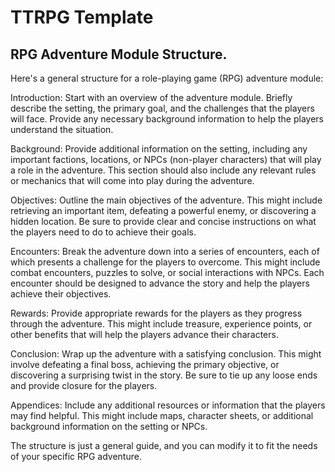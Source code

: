 # TTRPG Template

## RPG Adventure Module Structure.

Here's a general structure for a role-playing game (RPG) adventure module:

Introduction: Start with an overview of the adventure module. Briefly describe the setting, the primary goal, and the challenges that the players will face. Provide any necessary background information to help the players understand the situation.

Background: Provide additional information on the setting, including any important factions, locations, or NPCs (non-player characters) that will play a role in the adventure. This section should also include any relevant rules or mechanics that will come into play during the adventure.

Objectives: Outline the main objectives of the adventure. This might include retrieving an important item, defeating a powerful enemy, or discovering a hidden location. Be sure to provide clear and concise instructions on what the players need to do to achieve their goals.

Encounters: Break the adventure down into a series of encounters, each of which presents a challenge for the players to overcome. This might include combat encounters, puzzles to solve, or social interactions with NPCs. Each encounter should be designed to advance the story and help the players achieve their objectives.

Rewards: Provide appropriate rewards for the players as they progress through the adventure. This might include treasure, experience points, or other benefits that will help the players advance their characters.

Conclusion: Wrap up the adventure with a satisfying conclusion. This might involve defeating a final boss, achieving the primary objective, or discovering a surprising twist in the story. Be sure to tie up any loose ends and provide closure for the players.

Appendices: Include any additional resources or information that the players may find helpful. This might include maps, character sheets, or additional background information on the setting or NPCs.

The structure is just a general guide, and you can modify it to fit the needs of your specific RPG adventure.